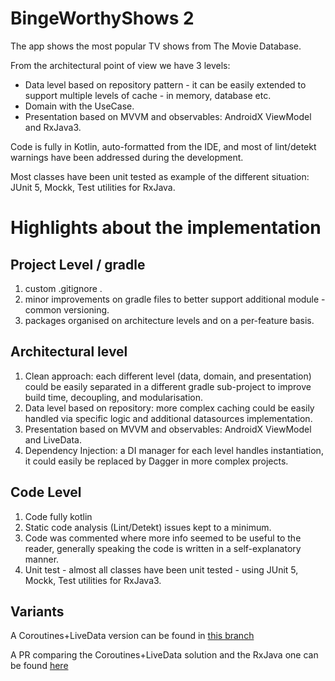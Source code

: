 # BingeWorthyShows 2

The app shows the most popular TV shows from The Movie Database.

From the architectural point of view we have 3 levels:

* Data level based on repository pattern - it can be easily extended to support multiple levels of cache - in memory,
  database etc.
* Domain with the UseCase.
* Presentation based on MVVM and observables: AndroidX ViewModel and RxJava3.

Code is fully in Kotlin, auto-formatted from the IDE, and most of lint/detekt warnings have been addressed during the
development.

Most classes have been unit tested as example of the different situation: JUnit 5, Mockk, Test utilities for RxJava.

# Highlights about the  implementation

## Project Level / gradle

1. custom .gitignore .
1. minor improvements on gradle files to better support additional module - common versioning.
1. packages organised on architecture levels and on a per-feature basis.

## Architectural level

1. Clean approach: each different level (data, domain, and presentation) could be easily separated in a different gradle
   sub-project to improve build time, decoupling, and modularisation.
1. Data level based on repository: more complex caching could be easily handled via specific logic and additional
   datasources implementation.
1. Presentation based on MVVM and observables: AndroidX ViewModel and LiveData.
1. Dependency Injection: a DI manager for each level handles instantiation, it could easily be replaced by Dagger in
   more complex projects.

## Code Level

1. Code fully kotlin
1. Static code analysis (Lint/Detekt) issues kept to a minimum.
1. Code was commented where more info seemed to be useful to the reader, generally speaking the code is written in a
   self-explanatory manner.
1. Unit test - almost all classes have been unit tested - using JUnit 5, Mockk, Test utilities for RxJava3.

## Variants

A Coroutines+LiveData version can be found in [this branch](https://github.com/guidovezzoni/BingeWorthyShows2)

A PR comparing the Coroutines+LiveData solution and the RxJava one can be
found [here](https://github.com/guidovezzoni/BingeWorthyShows2/pull/4/files)
